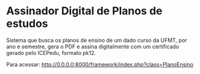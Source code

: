 # Assinador Digital de Planos de estudos

Sistema que busca os planos de ensino de um dado curso da UFMT, por ano e semestre, gera o PDF e assina digitalmente com um certificado gerado pelo ICEPedu, formato pk12.

Para acessar: http://0.0.0.0:8000/framework/index.php?class=PlanoEnsino